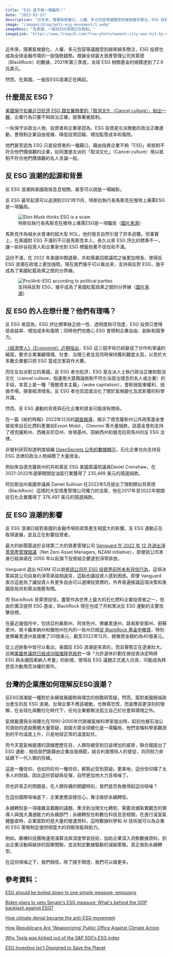 ```yaml
---
title: "ESG 是不是一場騙局？"
date: "2023-03-13"
description: "近年來，隨著氣候變化、人權、多元包容等議題受到越來越多關注，ESG 投資也成為全球金融市場的一股強勢趨勢。然而，在美國，一股反ESG浪潮正在興起。"
image: "/images/blog/anti-esg-movement/1.webp"
imageDesc: "在美國，一股反ESG浪潮正在興起。"
imageLink: "https://www.freepik.com/free-photo/moment-city-was-hit-by-nuclear-bomb-digital-painting_15174526.htm#query=thunder&position=4&from_view=search&track=sph"
---
```


<p>近年來，隨著氣候變化、人權、多元包容等議題受到越來越多關注，ESG 投資也成為全球金融市場的一股強勢趨勢。根據全球最大資產管理公司貝萊德（BlackRock）的數據，2021年第三季度，全球 ESG 相關基金的規模達到了2.9兆美元。</p>
<p>然而，在美國，一股反ESG浪潮正在興起。</p>
<h2 id="-esg-">什麼是反 ESG？</h2>
<p><a href="https://udn.com/news/story/6811/6359478">美國保守右翼近日批評 ESG 跟左翼熱愛的「取消文化（Cancel culture）」如出一轍</a>，企業行為只要不夠政治正確，就等著被抵制。</p>
<p>一些保守派政治人物、投資者和企業家認為，ESG 投資是左派推動的政治正確運動，會限制企業自由發展、降低投資回報、增加監管成本和風險。</p>
<p>他們甚至認為 ESG 只是投資者的一種藉口，藉由指責企業不夠「ESG」來抵制不符合他們價值觀的企業，如同激進左派的「取消文化」（Cancel culture）用以抵制不符合他們價值觀的名人言論一般。</p>
<h2 id="-esg-">反 ESG 浪潮的起源和背景</h2>
<p>反 ESG 浪潮與美國政局息息相關，甚至可以說是一場縮影。</p>
<p>反 ESG 最早起源可以追溯到2021年11月，特斯拉執行長馬斯克在推特上痛罵ESG是一項騙局。</p>
<figure>
    <img src="/images/blog/anti-esg-movement/2.webp" alt="Elon Musk thinks ESG is a scam">
    <figcaption>特斯拉執行長馬斯克在推特上痛罵ESG是一項騙局（<a href="">圖片來源</a>）</figcaption>
</figure>
<p>馬斯克作為喊水水會凍的超大型 KOL，他的發言自然引發了許多迴響。但事實上，在美國對 ESG 不滿的不只是馬斯克本人，長久以來 ESG 評比的標準不一，讓一些矽谷投資人和企業家也對 ESG 標籤抱著不信任和不滿。</p>
<p>這份不滿，在 2022 年美國中期選舉，共和黨贏回眾議院之後更加增長，使得反 ESG 浪潮在政壇上更加強勢。現在我們幾乎可以看出來，支持與反對 ESG，幾乎成為了美國紅藍政黨之間的分界線。</p>
<figure>
    <img src="/images/blog/anti-esg-movement/3.webp" alt="Pro/Anti-ESG according to political parties">
    <figcaption>支持與反對 ESG，幾乎成為了美國紅藍政黨之間的分界線（<a href="">圖片來源</a>）</figcaption>
</figure>
<h2 id="-esg-">反 ESG 的人在想什麼？他們有理嗎？</h2>
<p>反 ESG 者認為，ESG 評比標準缺乏統一性、透明度和可信度，ESG 投資只會降低收益率、增加成本和風險；同時他們也擔心 ESG 會限制企業自由、創新和競爭力。</p>
<p><a href="https://www-economist-com.translate.goog/leaders/2022/07/21/esg-should-be-boiled-down-to-one-simple-measure-emissions?_x_tr_sl=en&amp;_x_tr_tl=zh-TW&amp;_x_tr_hl=zh-TW&amp;_x_tr_pto=op,sc">《經濟學人》（Economist）近期指出</a>，ESG 這三個字母已經變成了炒作和爭議的縮寫，要求企業兼顧環境、社會、治理三者並且同時保持獲利難度太高，以至於大多數企業都只把 ESG 當成文案寫作大賽。</p>
<p>而在左右派對立的美國，反 ESG 者也批評，ESG 是左派人士執行政治正確和取消文化（cancel culture，指運用大眾輿論抵制不符左派政治理念的名人或企業）的手段，本質上是一種「覺醒資本主義」（woke capitalism），會削弱股東權利，扭曲市場，損害經濟增長。反 ESG 者也否認或淡化了關於氣候變化及其影響的科學共識。</p>
<p>然而，反 ESG 運動的背景與石化企業的資金可能很有關係。</p>
<p>在一篇《紐約時報》2022年12月的<a href="https://www.nytimes.com/2022/12/04/climate/texas-public-policy-foundation-climate-change">調查報導</a>，揭示了德克薩斯州公共政策基金會接收來自石化燃料產業如Exxon Mobil 、Chevron 等大量捐款，該基金會則支持了德克薩斯州、西維吉尼亞州、肯塔基州、田納西州和俄克拉荷馬州的反 ESG 法律。</p>
<p>非營利研究和透明度組織 <a href="https://www.opensecrets.org/industries/indus.php?ind=e01">OpenSecrets 公布的數據顯示</a>，石化企業也向支持反ESG 法律的政治人物捐贈了大量資金。</p>
<p>例如來自德克薩斯州的共和黨反 ESG 美國眾議院議員Daniel Crenshaw，在2021-2022年選舉期間從油氣行業獲得了 235,469 美元的競選捐款。</p>
<p>阿拉斯加州美國參議員 Daniel Sullivan 在2022年5月提出了限制類似貝萊德（BlackRock）這樣的大型資產管理公司權力的法案，他在2017年至2022年期間從石化企業獲得了 376,497 美元的競選捐款。</p>
<h2 id="-esg-">反 ESG 浪潮的影響</h2>
<p>反 ESG 浪潮已經對美國的金融市場和政策產生相當大的影響。反 ESG 運動正在取得進展，並且正在影響投資者。</p>
<p>最大的新聞莫過於全球第二大的資產管理公司 <a href="https://www.energymonitor.ai/finance/sustainable-finance/how-climate-denial-became-the-anti-esg-movement/">Vanguard 在 2022 年 12 月退出淨零資產管理倡議</a>（Net Zero Asset Managers, NZAM initiative），即便該公司本身已經承諾在 2050 年以前旗下投資組合要達到淨零排放。</p>
<p>Vanguard 退出 NZAM 可以說是<a href="https://www.bloomberg.com/news/articles/2022-12-07/vanguard-quits-net-zero-alliance-marking-biggest-defection-yet">該公司在 ESG 投資界前所未有背信行為</a>，這項決策與其公司自身的淨零承諾相違背，這點也讓投資人感到困惑。即便 Vanguard 表示這是為了讓投資人有更多自由可以選擇投資標的，外界普遍推論這項決策和美國政局共和黨派施壓有關。</p>
<p>而 BlackRock 貝萊德投信，盡管作為世界上最大的石化燃料企業投資者之一，但由於廣泛提供 ESG 基金，BlackRock 現在也成了共和黨派反 ESG 運動的主要攻擊目標。</p>
<p>在最近幾個月中，包括亞利桑那州、阿肯色州、佛羅里達州、路易斯安那州、密蘇里州、南卡羅來納州和猶他州在內的一些州已經<a href="https://observer.com/2022/12/here-are-the-states-pulling-their-blackrock-investments-as-returns-on-esg-funds-lag/">從 BlackRock 基金中撤資</a>，特別是佛羅里達州直接撤了20億美元，截至2022年12月，總撤資金額約為40億美元。</p>
<p>從上述跡象中皆可以看出，美國反 ESG 浪潮是來真的，而且聲勢正在逐漸壯大。近期<a href="https://www.nytimes.com/2023/03/02/business/dealbook/esg-biden-white-house-congress">美國參議院已經成功阻擋拜登政府</a>一項「允許退休計劃在做投資決定時將 ESG 與永續因素納入考量」的新規，使得反 ESG 議題正式進入白宮，可能成為拜登首次動用否決權的案件。</p>
<h2 id="-esg-">台灣的企業應如何理解反ESG浪潮？</h2>
<p>反ESG浪潮是一種對於永續發展趨勢與理念的挑戰與質疑。然而，面對美國極端政治產生的反 ESG 浪潮，台灣企業不應該被動，也無需恐慌，而是應該更深刻的理解，在全球化與數位化時代下，任何企業都無法孤立自己於社會與環境之外。</p>
<p>氣候變遷與全球暖化在1990-2000年代剛被氣候科學家提出時，起初也被石油公司資助的遊說團體大量質疑，說服大眾全球暖化是一場騙局，他們宣稱科學家觀測到的平均溫度上升，只是地球正常的溫度起伏。</p>
<p>而今天當氣候變遷的證據歷歷在目，人類存續受到日益增加的威脅，聯合國提出了 ESG 運動：相信我們能藉由企業自我規範，結合利害關係人的督促，共同努力來延續下一代人類的存續。</p>
<p>這是一種信仰，也如同任何一種信仰，都勢必受到質疑。更甚地，這份信仰擋了太多人的財路，因此這份質疑與反彈，自然更加地大力且喧噪了。</p>
<p>但也許真正的問題是，在人類存續的關鍵時刻，我們是否負擔得起這份喧噪？</p>
<p>在這份國際喧噪底下，企業更應該穩住心，專注做好永續轉型。</p>
<p>永續轉型是一項複雜且艱難的議題，牽涉到治理文化轉型，需要具備紮實觀念的領導人與強大溝通能力的永續部門；永續轉型也和數位科技息息相關，在進行溫室氣體盤查時，企業面對的是大量的營運資料，這時數據科學和 AI 技術就可以為企業的 ESG 策略制定提供相當大的洞察效能與助力。</p>
<p>例如，櫛構科技團隊運用演算法與深度學習技術，協助企業深入洞察數據資料，抓出企業活動與碳排的因果關聯，並且制定數據驅動的減碳策略，真正做到永續轉型。</p>
<p>在這份喧噪之下，我們相信，除了隨手關燈，我們可以做更多。</p>
<h2>參考資料：</h2>
<p><a href="https://www-economist-com.translate.goog/leaders/2022/07/21/esg-should-be-boiled-down-to-one-simple-measure-emissions?_x_tr_sl=en&amp;_x_tr_tl=zh-TW&amp;_x_tr_hl=zh-TW&amp;_x_tr_pto=op,sc">ESG should be boiled down to one simple measure: emissions</a></p>
<p><a href="https://news.yahoo.com/biden-plans-veto-senates-esg-201129554">Biden plans to veto Senate&#39;s ESG measure: What&#39;s behind the GOP backlash against ESG?</a></p>
<p><a href="https://www.energymonitor.ai/finance/sustainable-finance/how-climate-denial-became-the-anti-esg-movement/">How climate denial became the anti-ESG movement</a></p>
<p><a href="https://www.nytimes.com/2022/08/05/climate/republican-treasurers-climate-change">How Republicans Are ‘Weaponizing’ Public Office Against Climate Action</a></p>
<p><a href="https://www.cnbc.com/2022/05/18/why-tesla-was-kicked-out-of-the-sp-500s-esg-index">Why Tesla was kicked out of the S&amp;P 500′s ESG index</a></p>
<p><a href="https://hbr.org/2022/08/esg-investing-isnt-designed-to-save-the-planet">ESG Investing Isn’t Designed to Save the Planet</a></p>




